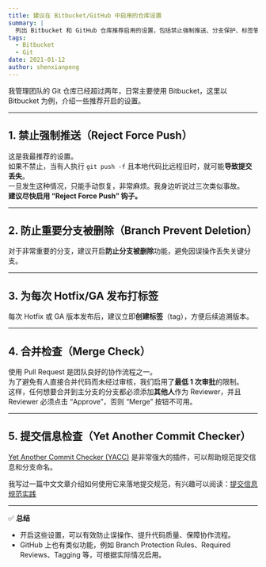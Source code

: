 ```yaml
---
title: 建议在 Bitbucket/GitHub 中启用的仓库设置
summary: |
  列出 Bitbucket 和 GitHub 仓库推荐启用的设置，包括禁止强制推送、分支保护、标签管理、合并检查以及提交信息规范等。
tags:
  - Bitbucket
  - Git
date: 2021-01-12
author: shenxianpeng
---
```


我管理团队的 Git 仓库已经超过两年，日常主要使用 Bitbucket，这里以 Bitbucket 为例，介绍一些推荐开启的设置。

---

## 1. 禁止强制推送（Reject Force Push）

这是我最推荐的设置。  
如果不禁止，当有人执行 `git push -f` 且本地代码比远程旧时，就可能**导致提交丢失**。  
一旦发生这种情况，只能手动恢复，非常麻烦。我身边听说过三次类似事故。  
**建议尽快启用 “Reject Force Push” 钩子。**

---

## 2. 防止重要分支被删除（Branch Prevent Deletion）

对于非常重要的分支，建议开启**防止分支被删除**功能，避免因误操作丢失关键分支。

---

## 3. 为每次 Hotfix/GA 发布打标签

每次 Hotfix 或 GA 版本发布后，建议立即**创建标签**（tag），方便后续追溯版本。

---

## 4. 合并检查（Merge Check）

使用 Pull Request 是团队良好的协作流程之一。  
为了避免有人直接合并代码而未经过审核，我们启用了**最低 1 次审批**的限制。  
这样，任何想要合并到主分支的分支都必须添加**其他人**作为 Reviewer，并且 Reviewer 必须点击 “Approve”，否则 “Merge” 按钮不可用。

---

## 5. 提交信息检查（Yet Another Commit Checker）

[Yet Another Commit Checker (YACC)](https://mohamicorp.atlassian.net/wiki/spaces/DOC/pages/1442119700/Yet+Another+Commit+Checker+YACC+for+Bitbucket) 是非常强大的插件，可以帮助规范提交信息和分支命名。  

我写过一篇中文文章介绍如何使用它来落地提交规范，有兴趣可以阅读：[提交信息规范实践](https://shenxianpeng.github.io/2020/09/commit-messages-specification/)

---

✅ **总结**  
- 开启这些设置，可以有效防止误操作、提升代码质量、保障协作流程。  
- GitHub 上也有类似功能，例如 Branch Protection Rules、Required Reviews、Tagging 等，可根据实际情况启用。
